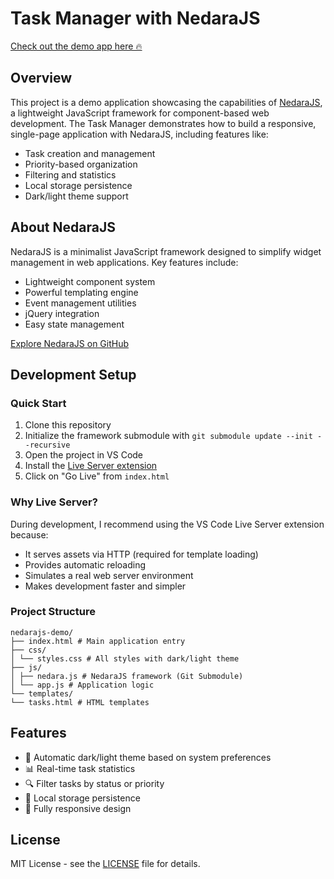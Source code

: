 # Task Manager with NedaraJS

[Check out the demo app here 🔥](https://nedara-project.github.io/nedarajs-demo/)

## Overview

This project is a demo application showcasing the capabilities of [NedaraJS](https://github.com/Nedara-Project/nedarajs), a lightweight JavaScript framework for component-based web development. The Task Manager demonstrates how to build a responsive, single-page application with NedaraJS, including features like:

- Task creation and management
- Priority-based organization
- Filtering and statistics
- Local storage persistence
- Dark/light theme support

## About NedaraJS

NedaraJS is a minimalist JavaScript framework designed to simplify widget management in web applications. Key features include:

- Lightweight component system
- Powerful templating engine
- Event management utilities
- jQuery integration
- Easy state management

[Explore NedaraJS on GitHub](https://github.com/Nedara-Project/nedarajs)

## Development Setup

### Quick Start

1. Clone this repository
2. Initialize the framework submodule with `git submodule update --init --recursive`
3. Open the project in VS Code
4. Install the [Live Server extension](https://github.com/ritwickdey/vscode-live-server)
5. Click on "Go Live" from `index.html`

### Why Live Server?

During development, I recommend using the VS Code Live Server extension because:

- It serves assets via HTTP (required for template loading)
- Provides automatic reloading
- Simulates a real web server environment
- Makes development faster and simpler

### Project Structure

```
nedarajs-demo/
├── index.html # Main application entry
├── css/
│ └── styles.css # All styles with dark/light theme
├── js/
│ ├── nedara.js # NedaraJS framework (Git Submodule)
│ └── app.js # Application logic
└── templates/
└── tasks.html # HTML templates
```

## Features

- 🎨 Automatic dark/light theme based on system preferences
- 📊 Real-time task statistics
- 🔍 Filter tasks by status or priority
- 💾 Local storage persistence
- 📱 Fully responsive design

## License

MIT License - see the [LICENSE](LICENSE) file for details.
